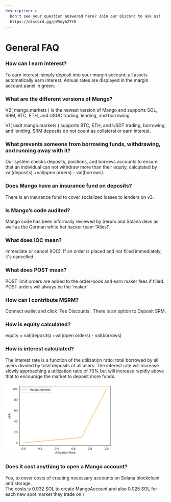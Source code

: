 ```yaml
---
description: >-
  Don't see your question answered here? Join our Discord to ask us!
  https://discord.gg/pV5mybZYY8
---
```


# General FAQ

### **How can I earn interest?**

To earn interest, simply deposit into your margin account; all assets automatically earn interest. Annual rates are displayed in the margin account panel in green.&#x20;

### **What are the different versions of Mango?**&#x20;

V2( mango.markets ) is the newest version of Mango and supports SOL, SRM, BTC, ETH, and USDC trading, lending, and borrowing.

V1( usdt.mango.markets ) supports BTC, ETH, and USDT trading, borrowing, and lending. SRM deposits do not count as collateral or earn interest. &#x20;

### **What prevents someone from borrowing funds, withdrawing, and running away with it?**

Our system checks deposits, positions, and borrows accounts to ensure that an individual can not withdraw more than their equity, calculated by val(deposits) +val(open orders) - val(borrows).

### **Does Mango have an insurance fund on deposits?**

There is an insurance fund to cover socialized losses to lenders on v3.&#x20;

### **Is Mango’s code audited?**

Mango code has been informally reviewed by Serum and Solana devs as well as the German white hat hacker team “Alles!’.

### **What does IOC mean?**

&#x20;Immediate or cancel (IOC). If an order is placed and not filled immediately, it's cancelled.

### **What does POST mean?**

POST limit orders are added to the order-book and earn maker fees if filled. POST orders will always be the 'maker'.

### **How can I contribute MSRM?**

Connect wallet and click 'Fee Discounts'. There is an option to Deposit SRM.

### **How is equity calculated?**

equity = val(deposits) +val(open orders) - val(borrows)

### **How is interest calculated?**

The interest rate is a function of the utilization ratio: total borrowed by all users divided by total deposits of all users. The interest rate will increase slowly approaching a utilization ratio of 70% but will increase rapidly above that to encourage the market to deposit more funds.

![](../.gitbook/assets/work.png)

### Does it cost anything to open a Mango account?&#x20;

Yes, to cover costs of creating necessary accounts on Solana blockchain and storage. \
The costs is 0.032 SOL to create MangoAccount and also 0.025 SOL for each new spot market they trade on.\
